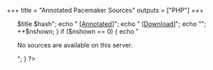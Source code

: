 +++
title = "Annotated Pacemaker Sources"
outputs = ["PHP"]
+++

<ul>

<?php

$runs = glob("*");
array_multisort(array_map('filemtime', $runs), SORT_DESC, $runs);

$nshown = 0;
foreach ($runs as $hash) {
    if (strstr($hash, "index")) {
        continue;
    }
    if (strstr($hash, "-")) {
        $title = "Version";
        $path = "releases/tag";
    } else {
        $title = "Commit";
        $path = "commit";
    }

    echo "<li>$title $hash";
    echo " [<a href=$hash/index.html>Annotated</a>]";
    echo " [<a href=https://github.com/ClusterLabs/pacemaker/$path/$hash>Download</a>]";
    echo "</li>";
    ++$nshown;
}
if ($nshown == 0) {
    echo "<p>No sources are available on this server.</p>";
}

?>

</ul>
